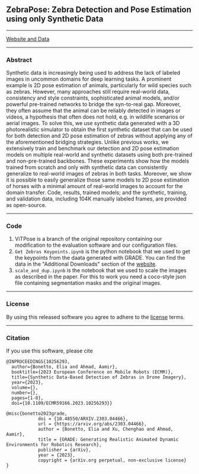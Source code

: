 ## ZebraPose: Zebra Detection and Pose Estimation using only Synthetic Data
______
[Website and Data](https://zebrapose.is.tue.mpg.de)
______
### Abstract
Synthetic data is increasingly being used to address the lack of labeled images in uncommon domains for deep learning tasks. A prominent example is 2D pose estimation of animals, particularly for wild species such as zebras. However, many approaches still require real-world data, consistency and style constraints, sophisticated animal models, and/or powerful pre-trained networks to bridge the syn-to-real gap. Moreover, they often assume that the animal can be reliably detected in images or videos, a hypothesis that often does not hold, e.g. in wildlife scenarios or aerial images. To solve this, we use synthetic data generated with a 3D photorealistic simulator to obtain the first synthetic dataset that can be used for both detection and 2D pose estimation of zebras without applying any of the aforementioned bridging strategies. Unlike previous works, we extensively train and benchmark our detection and 2D pose estimation models on multiple real-world and synthetic datasets using both pre-trained and non-pre-trained backbones. These experiments show how the models trained from scratch and only with synthetic data can consistently generalize to real-world images of zebras in both tasks. Moreover, we show it is possible to easily generalize those same models to 2D pose estimation of horses with a minimal amount of real-world images to account for the domain transfer. Code, results, trained models; and the synthetic, training, and validation data, including 104K manually labeled frames, are provided as open-source.
_____
### Code
1. ViTPose is a branch of the original repository containing our modification to the evaluation software and our configuration files.
2. `Get Zebras Keypoints.ipynb` is the python notebook that we used to get the keypoints from the daata generated with GRADE. You can find the data in the "Additional Downloads" section of the [website](https://zebrapose.is.tue.mpg.de).
3. `scale_and_dup.ipynb` is the notebook that we used to scale the images as described in the paper. For this to work you need a coco-style json file containing segmentation masks and the original images. 
______
### License
By using this released software you agree to adhere to the [license](https://zebrapose.is.tue.mpg.de/license.html) terms.
______
### Citation
If you use this software, please cite 

```
@INPROCEEDINGS{10256293,
  author={Bonetto, Elia and Ahmad, Aamir},
  booktitle={2023 European Conference on Mobile Robots (ECMR)}, 
  title={Synthetic Data-Based Detection of Zebras in Drone Imagery}, 
  year={2023},
  volume={},
  number={},
  pages={1-8},
  doi={10.1109/ECMR59166.2023.10256293}}
```

```
@misc{bonetto2023grade,
            doi = {10.48550/ARXIV.2303.04466},
            url = {https://arxiv.org/abs/2303.04466},
            author = {Bonetto, Elia and Xu, Chenghao and Ahmad, Aamir},
            title = {GRADE: Generating Realistic Animated Dynamic Environments for Robotics Research},
            publisher = {arXiv},
            year = {2023},
            copyright = {arXiv.org perpetual, non-exclusive license}
}
```

